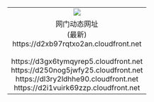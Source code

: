 ﻿<table>
  <tr></tr>
  <tr><td colspan=2 align=center><img src="https://d2xb97rqtxo2an.cloudfront.net/Up/oGate.jpg" /></td></tr>
  <tr><td colspan=2 align=center>网门动态网址<br/>(最新)
<br>https://d2xb97rqtxo2an.cloudfront.net
<br/>
<br>https://d3gx6tymqyrep5.cloudfront.net
<br>https://d250nog5jwfy25.cloudfront.net
<br>https://dl3ry2ldhhe90.cloudfront.net
<br>https://d2i1vuirk69zzp.cloudfront.net
    </td>
  </tr>
</table>
